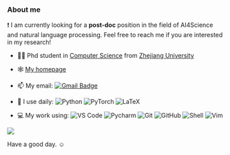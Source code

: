 ### About me

❗️ I am currently looking for a **post-doc** position in the field of AI4Science and natural language processing. Feel free to reach me if you are interested in my research!

- 👨‍🎓 Phd student in [Computer Science](http://www.en.cs.zju.edu.cn/) from [Zhejiang University](http://www.zju.edu.cn/english)  

- 🕸️ [My homepage](https://zju-fangyin.github.io/)

- 📫 My email: 
  [![Gmail Badge](https://img.shields.io/badge/-fangyin@zju.edu.cn-c14438?style=plastic&logo=Gmail&logoColor=white&link=mailto:fangyin@zju.edu.cn)](mailto:fangyin@zju.edu.cn)

- 🚀 I use daily:
  ![Python](https://img.shields.io/badge/-Python-8fcfd1?style=plastic&logo=Python)
  ![PyTorch](https://img.shields.io/badge/PyTorch-%23EE4C2C.svg?style=plastic&logo=PyTorch&logoColor=white)
  ![LaTeX](https://img.shields.io/badge/latex-%23008080.svg?style=plastic&logo=latex)


- 💻 My work using:
![VS Code](https://img.shields.io/badge/-VS%20Code-007ACC?style=plastic&logo=visual-studio-code)
![Pycharm](https://img.shields.io/badge/PyCharm-143?style=plastic&logo=pycharm)
![Git](https://img.shields.io/badge/-Git-black?style=plastic&logo=git)
![GitHub](https://img.shields.io/badge/-GitHub-181717?style=plastic&logo=github)
![Shell](https://img.shields.io/badge/-Shell-blasck?style=plastic&logo=Shell)
![Vim](https://img.shields.io/badge/VIM-%2311AB00.svg?style=plastic&logo=vim&logoColor=white)

<!--![Visual Studio](https://img.shields.io/badge/VisualStudio-5C2D91.svg?style=plastic&logo=visual-studio&logoColor=white)-->




  
![](https://github-readme-stats.vercel.app/api?username=ZJU-Fangyin)

Have a good day. ☺️ 

<!--![](https://img.shields.io/badge/Interest-%F0%9F%8F%80%20%2F%20NBA-blue)-->
